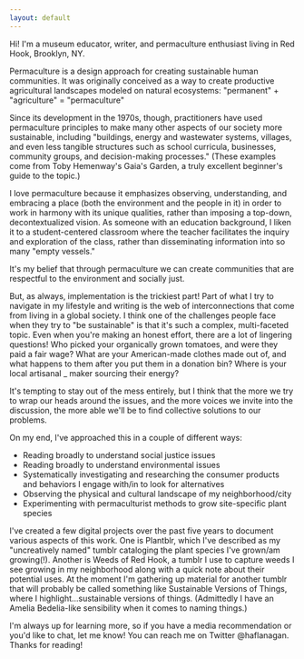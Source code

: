 ```yaml
---
layout: default
---
```


Hi!  I'm a museum educator, writer, and permaculture enthusiast living in Red Hook, Brooklyn, NY.


Permaculture is a design approach for creating sustainable human communities. It was originally conceived as a way to create productive agricultural landscapes modeled on natural ecosystems: "permanent" + "agriculture" = "permaculture"


Since its development in the 1970s, though, practitioners have used permaculture principles to make many other aspects of our society more sustainable, including "buildings, energy and wastewater systems, villages, and even less tangible structures such as school curricula, businesses, community groups, and decision-making processes." (These examples come from Toby Hemenway's Gaia's Garden, a truly excellent beginner's guide to the topic.)


I love permaculture because it emphasizes observing, understanding, and embracing a place (both the environment and the people in it) in order to work in harmony with its unique qualities, rather than imposing a top-down, decontextualized vision.  As someone with an education background, I liken it to a student-centered classroom where the teacher facilitates the inquiry and exploration of the class, rather than disseminating information into so many "empty vessels."

It's my belief that through permaculture we can create communities that are respectful to the environment and socially just.

But, as always, implementation is the trickiest part!  Part of what I try to navigate in my lifestyle and writing is the web of interconnections that come from living in a global society.  I think one of the challenges people face when they try to "be sustainable" is that it's such a complex, multi-faceted topic.  Even when you're making an honest effort, there are a lot of lingering questions!  Who picked your organically grown tomatoes, and were they paid a fair wage?  What are your American-made clothes made out of, and what happens to them after you put them in a donation bin?  Where is your local artisanal _ maker sourcing their energy?

It's tempting to stay out of the mess entirely, but I think that the more we try to wrap our heads around the issues, and the more voices we invite into the discussion, the more able we'll be to find collective solutions to our problems.

On my end, I've approached this in a couple of different ways:

* Reading broadly to understand social justice issues
* Reading broadly to understand environmental issues
* Systematically investigating and researching the consumer products and behaviors I engage with/in to look for alternatives
* Observing the physical and cultural landscape of my neighborhood/city
* Experimenting with permaculturist methods to grow site-specific plant species

I've created a few digital projects over the past five years to document various aspects of this work.  One is Plantblr, which I've described as my "uncreatively named" tumblr cataloging the plant species I've grown/am growing(!).  Another is Weeds of Red Hook, a tumblr I use to capture weeds I see growing in my neighborhood along with a quick note about their potential uses.  At the moment I'm gathering up material for another tumblr that will probably be called something like Sustainable Versions of Things, where I highlight…sustainable versions of things.  (Admittedly I have an Amelia Bedelia-like sensibility when it comes to naming things.)

I'm always up for learning more, so if you have a media recommendation or you'd like to chat, let me know!  You can reach me on Twitter @haflanagan.  Thanks for reading!
